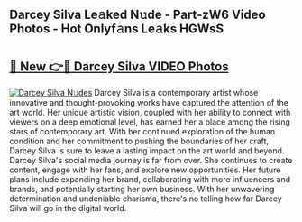 ## Darcey Silva Le𝚊ked N𝚞de - Part-zW6 Video Photos - Hot Onlyf𝚊ns Le𝚊ks HGWsS

# <h2><a href="http://ac55386.deff.icu/?id=Darcey+Silva">🔗 New 👉🔴 Darcey Silva VIDEO Photos</a></h2>

[![Darcey Silva N𝚞des](https://i.imgur.com/rIISA9y.gif)](http://ac55386.deff.icu/?id=Darcey+Silva)
Darcey Silva is a contemporary artist whose innovative and thought-provoking works have captured the attention of the art world. Her unique artistic vision, coupled with her ability to connect with viewers on a deep emotional level, has earned her a place among the rising stars of contemporary art. With her continued exploration of the human condition and her commitment to pushing the boundaries of her craft, Darcey Silva is sure to leave a lasting impact on the art world and beyond. Darcey Silva's social media journey is far from over. She continues to create content, engage with her fans, and explore new opportunities. Her future plans include expanding her brand, collaborating with more influencers and brands, and potentially starting her own business. With her unwavering determination and undeniable charisma, there's no telling how far Darcey Silva will go in the digital world.
